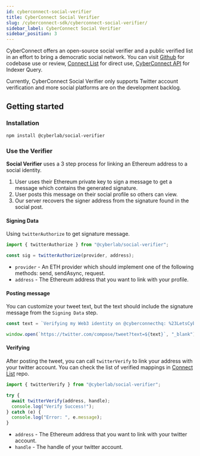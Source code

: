 ```yaml
---
id: cyberconnect-social-verifier
title: CyberConnect Social Verifier
slug: /cyberconnect-sdk/cyberconnect-social-verifier/
sidebar_label: CyberConnect Social Verifier
sidebar_position: 3
---
```


CyberConnect offers an open-source social verifier and a public verified list in an effort to bring a democratic social network. You can visit [Github](https://github.com/cyberconnecthq/social-verifier) for codebase use or review, [Connect List](https://github.com/cyberconnecthq/connect-list) for direct use, [CyberConnect API](/cyberconnect-api/overview/) for Indexer Query.

Currently, CyberConnect Social Verifier only supports Twitter account verification and more social platforms are on the development backlog.

## Getting started

### Installation

```bash npm2yarn
npm install @cyberlab/social-verifier
```

### Use the Verifier

**Social Verifier** uses a 3 step process for linking an Ethereum address to a social identity.

1. User uses their Ethereum private key to sign a message to get a message which contains the generated signature.
2. User posts this message on their social profile so others can view.
3. Our server recovers the signer address from the signature found in the social post.

#### Signing Data

Using `twitterAuthorize` to get signature message.

```ts
import { twitterAuthorize } from "@cyberlab/social-verifier";

const sig = twitterAuthorize(provider, address);
```

- `provider` - An ETH provider which should implement one of the following methods: send, sendAsync, request.
- `address` - The Ethereum address that you want to link with your profile.

#### Posting message

You can customize your tweet text, but the text should include the signature message from the `Signing Data` step.

```ts
const text = `Verifying my Web3 identity on @cyberconnecthq: %23LetsCyberConnect %0A ${sig}`;

window.open(`https://twitter.com/compose/tweet?text=${text}`, "_blank");
```

#### Verifying

After posting the tweet, you can call `twitterVerify` to link your address with your twitter account. You can check the list of verified mappings in [Connect List](https://github.com/cyberconnecthq/connect-list) repo.

```ts
import { twitterVerify } from "@cyberlab/social-verifier";

try {
  await twitterVerify(address, handle);
  console.log("Verify Success!");
} catch (e) {
  console.log("Error: ", e.message);
}
```

- `address` - The Ethereum address that you want to link with your twitter account.
- `handle` - The handle of your twitter account.
